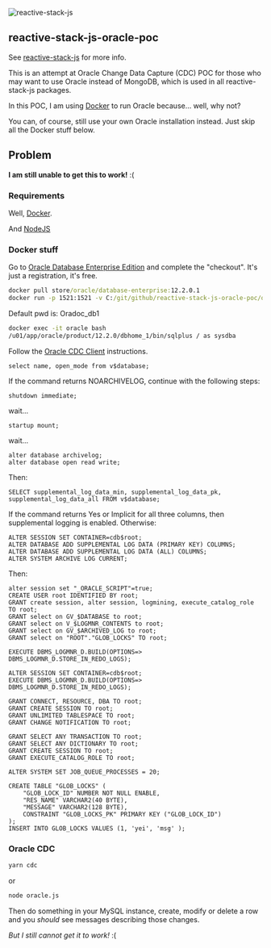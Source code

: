 ![reactive-stack-js](https://avatars0.githubusercontent.com/u/72337471?s=75)
## reactive-stack-js-oracle-poc

See [reactive-stack-js](https://github.com/reactive-stack-js) for more info.

This is an attempt at Oracle Change Data Capture (CDC) POC for those who may want to use Oracle instead of MongoDB, which is used in all reactive-stack-js packages.

In this POC, I am using [Docker](https://www.docker.com/) to run Oracle because... well, why not?

You can, of course, still use your own Oracle installation instead. Just skip all the Docker stuff below.

## Problem
__I am still unable to get this to work!__ :(

### Requirements
Well, [Docker](https://www.docker.com/).

And [NodeJS](https://nodejs.org/)

### Docker stuff

Go to [Oracle Database Enterprise Edition](https://hub.docker.com/_/oracle-database-enterprise-edition) and complete the "checkout". It's just a registration, it's free.

```cmd
docker pull store/oracle/database-enterprise:12.2.0.1
docker run -p 1521:1521 -v C:/git/github/reactive-stack-js-oracle-poc/oraclevolume:/ORCL -d -it --name oracle store/oracle/database-enterprise:12.2.0.1
```

Default pwd is: Oradoc_db1

```cmd
docker exec -it oracle bash
/u01/app/oracle/product/12.2.0/dbhome_1/bin/sqlplus / as sysdba
```

Follow the [Oracle CDC Client](https://streamsets.com/documentation/controlhub/latest/help/datacollector/UserGuide/Origins/OracleCDC.html) instructions.

```oracle
select name, open_mode from v$database;
```

If the command returns NOARCHIVELOG, continue with the following steps:
```oracle
shutdown immediate;
```
wait...

```oracle
startup mount;
```
wait...

```oracle
alter database archivelog;
alter database open read write;
```

Then:
```oracle
SELECT supplemental_log_data_min, supplemental_log_data_pk, supplemental_log_data_all FROM v$database;
```

If the command returns Yes or Implicit for all three columns, then supplemental logging is enabled.
Otherwise:
```oracle
ALTER SESSION SET CONTAINER=cdb$root;
ALTER DATABASE ADD SUPPLEMENTAL LOG DATA (PRIMARY KEY) COLUMNS;
ALTER DATABASE ADD SUPPLEMENTAL LOG DATA (ALL) COLUMNS;
ALTER SYSTEM ARCHIVE LOG CURRENT;
```

Then:
```oracle
alter session set "_ORACLE_SCRIPT"=true;
CREATE USER root IDENTIFIED BY root;
GRANT create session, alter session, logmining, execute_catalog_role TO root;
GRANT select on GV_$DATABASE to root;
GRANT select on V_$LOGMNR_CONTENTS to root;
GRANT select on GV_$ARCHIVED_LOG to root;
GRANT select on "ROOT"."GLOB_LOCKS" TO root;

EXECUTE DBMS_LOGMNR_D.BUILD(OPTIONS=> DBMS_LOGMNR_D.STORE_IN_REDO_LOGS);

ALTER SESSION SET CONTAINER=cdb$root;
EXECUTE DBMS_LOGMNR_D.BUILD(OPTIONS=> DBMS_LOGMNR_D.STORE_IN_REDO_LOGS);

GRANT CONNECT, RESOURCE, DBA TO root;
GRANT CREATE SESSION TO root;
GRANT UNLIMITED TABLESPACE TO root;
GRANT CHANGE NOTIFICATION TO root;

GRANT SELECT ANY TRANSACTION TO root;
GRANT SELECT ANY DICTIONARY TO root;
GRANT CREATE SESSION TO root;
GRANT EXECUTE_CATALOG_ROLE TO root;

ALTER SYSTEM SET JOB_QUEUE_PROCESSES = 20;

CREATE TABLE "GLOB_LOCKS" (
	"GLOB_LOCK_ID" NUMBER NOT NULL ENABLE,
	"RES_NAME" VARCHAR2(40 BYTE),
	"MESSAGE" VARCHAR2(128 BYTE),
	CONSTRAINT "GLOB_LOCKS_PK" PRIMARY KEY ("GLOB_LOCK_ID")
);
INSERT INTO GLOB_LOCKS VALUES (1, 'yei', 'msg' );
```

### Oracle CDC
```cmd
yarn cdc
```
or
```cmd
node oracle.js
```
Then do something in your MySQL instance, create, modify or delete a row and you _should_ see messages describing those changes.

_But I still cannot get it to work!_ :(